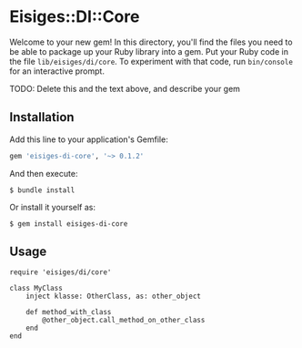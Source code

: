 # Eisiges::DI::Core

Welcome to your new gem! In this directory, you'll find the files you need to be able to package up your Ruby library into a gem. Put your Ruby code in the file `lib/eisiges/di/core`. To experiment with that code, run `bin/console` for an interactive prompt.

TODO: Delete this and the text above, and describe your gem

## Installation

Add this line to your application's Gemfile:

```ruby
gem 'eisiges-di-core', '~> 0.1.2'
```

And then execute:

    $ bundle install

Or install it yourself as:

    $ gem install eisiges-di-core

## Usage

```
require 'eisiges/di/core'

class MyClass
	inject klasse: OtherClass, as: other_object

	def method_with_class
		@other_object.call_method_on_other_class
	end
end
```

